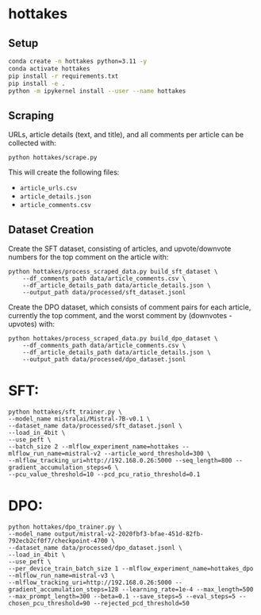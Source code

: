 # hottakes


## Setup

```bash
conda create -n hottakes python=3.11 -y
conda activate hottakes
pip install -r requirements.txt
pip install -e .
python -m ipykernel install --user --name hottakes
```


## Scraping

URLs, article details (text, and title), and all comments per article can be collected with:

```
python hottakes/scrape.py
```

This will create the following files:

- `article_urls.csv`
- `article_details.json`
- `article_comments.csv`

## Dataset Creation

Create the SFT dataset, consisting of articles, and upvote/downvote numbers for the top comment on the article with:

```
python hottakes/process_scraped_data.py build_sft_dataset \
    --df_comments_path data/article_comments.csv \
    --df_article_details_path data/article_details.json \
    --output_path data/processed/sft_dataset.jsonl
```

Create the DPO dataset, which consists of comment pairs for each article, currently the top comment, and the worst comment by (downvotes - upvotes) with:

```
python hottakes/process_scraped_data.py build_dpo_dataset \
    --df_comments_path data/article_comments.csv \
    --df_article_details_path data/article_details.json \
    --output_path data/processed/dpo_dataset.jsonl

```

# SFT:

```
python hottakes/sft_trainer.py \ 
--model_name mistralai/Mistral-7B-v0.1 \
--dataset_name data/processed/sft_dataset.jsonl \
--load_in_4bit \
--use_peft \
--batch_size 2 --mlflow_experiment_name=hottakes --mlflow_run_name=mistral-v2 --article_word_threshold=300 \
--mlflow_tracking_uri=http://192.168.0.26:5000 --seq_length=800 --gradient_accumulation_steps=6 \
--pcu_value_threshold=10 --pcd_pcu_ratio_threshold=0.1
```


# DPO:

```
python hottakes/dpo_trainer.py \                           
--model_name output/mistral-v2-2020fbf3-bfae-451d-82fb-792ecb2cf0f7/checkpoint-4700 \
--dataset_name data/processed/dpo_dataset.jsonl \        
--load_in_4bit \                                  
--use_peft \
--per_device_train_batch_size 1 --mlflow_experiment_name=hottakes_dpo --mlflow_run_name=mistral-v3 \
--mlflow_tracking_uri=http://192.168.0.26:5000 --gradient_accumulation_steps=128 --learning_rate=1e-4 --max_length=500 --max_prompt_length=300 --beta=0.1 --save_steps=5 --eval_steps=5 --chosen_pcu_threshold=90 --rejected_pcd_threshold=50
```